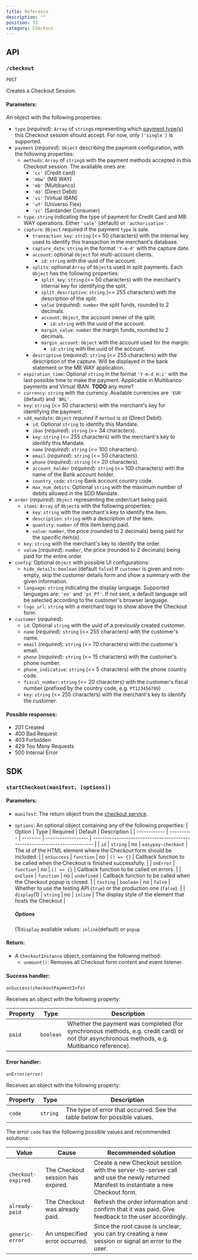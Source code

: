 ```yaml
---
title: Reference
description: ""
position: 33
category: Checkout
---
```


## API

### `/checkout`

`POST`

Creates a Checkout Session.

#### Parameters:

<!-- TODO: Required Vs Optional, it's unclear -->
<!-- TODO: Better way to show this! -->

An object with the following properties:

- `type` (*required*): `Array` of `string`s representing which [payment type(s)](/concepts/payment-types) this Checkout session should accept. For now, only `['single']` is supported.
- `payment` (*required*): `Object` describing the payment configuration, with the following properties:
  - `methods`: `Array` of `string`s with the payment methods accepted in this Checkout session. The available ones are:
    - `'cc'` (Credit card)
    - `'mbw'` (MB WAY)
    - `'mb'` (Multibanco)
    - `'dd'` (Direct Debit)
    - `'vi'` (Virtual IBAN)
    - `'uf'` (Universo Flex)
    - `'sc'` (Santander Consumer)
  - `type`: `string` indicating the type of payment for Credit Card and MB WAY operations. Either `'sale'` (default) or `'authorisation'`.
  - `capture`: `Object` required if the payment `type` is sale.
    - `transaction_key`: `string` (<= 50 characters) with the internal key used to identify this transaction in the merchant's database.
    - `capture_date`: `string` in the format `'Y-m-d'` with the capture date.
    - `account`: optional `Object` for multi-account clients.
      - `id`: `string` with the uuid of the account.
    - `splits`: optional `Array` of `Object`s used in split payments. Each `Object` has the following properties:
      - `split_key`: `string` (<= 50 characters) with the merchant's internal key for identifying the split.
      - `split_descriptive`: `string` (<= 255 characters) with the description of the split.
      - `value` (*required*): `number` the split funds, rounded to 2 decimals.
      - `account`: `Object`, the account owner of the split:
        - `id`: `string` with the uuid of the account.
      - `margin_value`: `number` the margin funds, rounded to 2 decimals.
      - `margin_account`: `Object` with the account used for the margin:
        - `id`: `string` with the uuid of the account.
    - `descriptive` (*required*): `string` (<= 255 characters) with the description of the capture. Will be displayed in the bank statement or the MB WAY application.
  - `expiration_time`: Optional `string` in the format `'Y-m-d H:i'` with the last possible time to make the payment. Applicable in Multibanco payments and Virtual IBAN. **TODO** any more?
  - `currency`: `string` with the currency. Available currencies are `'EUR'` (default) and `'BRL'`.
  - `key`: `string` (<= 50 characters) with the merchant's key for identifying the payment.
  - `sdd_mandate`: `Object` *required* if `method` is `dd` (Direct Debit):
    - `id`: Optional `string` to identify this Mandate.
    - `iban` (*required*): `string` (<= 34 characters).
    - `key`: `string` (<= 255 characters) with the merchant's key to identify this Mandate.
    - `name` (*required*): `string` (<= 100 characters).
    - `email` (*required*): `string` (<= 50 characters).
    - `phone` (*required*): `string` (<= 20 characters).
    - `account_holder` (*required*): `string` (<= 100 characters) with the name of the Bank account holder.
    - `country_code`: `string` Bank account country code.
    - `max_num_debits`: Optional `string` with the maximum number of debits allowed in the SDD Mandate.
      <!-- TODO: after we support frequent/sub. - `max_value`: `number` the maximum total value of funds transferred. -->
      <!-- TODO: after we support frequent/sub. How is this used? - `min_value`: -->
      <!-- TODO: after we support frequent/sub. `unlimited_payments`: `boolean` (default `true`) unlimited transactions, `max_value` and `min_value` are per transaction. -->
      <!-- TODO: after we support frequent/sub. - `frequency`: `string` one of `'1D'`, `'1W'`, `'2W'`, `'1M'`, `'2M'`, `'3M'`, `'4M'`, `'6M'`, `'1Y'`, `'2Y'`, `'3Y'`, -->
      <!-- TODO: only for frequent/sub? - `max_captures`: *required* when no `expiration_time` is set. -->
      <!-- TODO: after we support frequent/sub. - `start_time`: `string` in the format `'Y-m-d H:i'`, defining the start of billing cycles. -->
      <!-- TODO: after we support frequent/sub. - `failover`: `boolean` (default `false`) After all retries failed, the payment cycle can have another try with another `single` method. -->
      <!-- TODO: after we support frequent/sub. - `capture_now`: `boolean` (default `false`) whether to schedule an immediate capture and schedule the second one for `start_time`. -->
      <!-- TODO: only for frequent/sub? - `retries`: `number` (default `0`) Number of retries in each payment cycle. -->
- `order` (*required*): `Object` representing the order/cart being paid.
  - `items`: `Array` of `Object`s with the following properties:
    - `key`: `string` with the merchant's key to identify the item.
    - `description`: `string` with a description of the item.
    - `quantity`: `number` of this item being paid.
    - `value`: `number`, the price (rounded to 2 decimals) being paid for the specific item(s).
  - `key`: `string` with the merchant's key to identify the order.
  - `value` (*required*): `number`, the price (rounded to 2 decimals) being paid for the entire order.
- `config`: Optional `Object` with possible UI configurations:
  - `hide_details`: `boolean` (default `false`) If `customer` is given and non-empty, skip the customer details form and show a summary with the given information.
  - `language`: `string` indicating the display language. Supported languages are: `'en'` and `'pt_PT'`. <!-- TODO consider changing to pt-PT (ISO)? -->
    If not sent, a default language will be selected according to the customer's browser language.
  - `logo_url`: `string` with a merchant logo to show above the Checkout form.
- `customer` (*required*):
  - `id`: Optional `string` with the uuid of a previously created customer.
  - `name` (*required*): `string` (<= 255 characters) with the customer's name.
  - `email` (*required*): `string` (<= 70 characters) with the customer's email.
  - `phone` (*required*): `string` (<= 15 characters) with the customer's phone number.
  - `phone_indicative`: `string` (<= 5 characters) with the phone country code.
  - `fiscal_number`: `string` (<= 20 characters) with the customer's fiscal number (prefixed by the country code, e.g. `PT123456789`)
  - `key`: `string` (<= 255 characters) with the merchant's key to identify the customer.
  <!-- TODO: unused for now? - `language`: -->

#### Possible responses:

- 201 Created
- 400 Bad Request
- 403 Forbidden
- 429 Too Many Requests
- 500 Internal Error

## SDK

### `startCheckout(manifest, [options])`

#### Parameters:

- `manifest`: The return object from the [checkout service](#checkout).
- `options`: An optional object containing any of the following properties:
  | Option | Type | Required | Default | Description |
  | ------------ | ---------- | -------- | ------------------ | -------------------------------------------------------------------------- |
  | `id` | `string` | no | `easypay-checkout` | The id of the HTML element where the Checkout form should be included. |
  | `onSuccess` | `function` | no | `() => {}` | Callback function to be called when the Checkout is finished successfully. |
  | `onError` | `function` | no | `() => {}` | Callback function to be called on errors. |
  | `onClose` | `function` | no | `undefined` | Callback function to be called when the Checkout popup is closed. |
  | `testing` | `boolean` | no | `false` | Whether to use the testing API (`true`) or the production one (`false`). |
  | `display`(1) | `string` | no | `inline` | The display style of the element that hosts the Checkout |

  ##### Options

  (1)`display` available values: `inline`(default) or `popup`

#### Return:

- A `CheckoutInstance` object, containing the following method:
  - `unmount()`: Removes all Checkout form content and event listener.

#### Success handler:

`onSuccess(checkoutPaymentInfo)`

Receives an object with the following property:

| Property | Type      | Description                                                                                                                                 |
| -------- | --------- | ------------------------------------------------------------------------------------------------------------------------------------------- |
| `paid`   | `boolean` | Whether the payment was completed (for synchronous methods, e.g. credit card) or not (for asynchronous methods, e.g. Multibanco reference). |

#### Error handler:

`onError(error)`

Receives an object with the following property:

| Property | Type      | Description                                                               |
| -------- | --------- | ------------------------------------------------------------------------- |
| `code`   | `string ` | The type of error that occurred. See the table below for possible values. |

The error `code` has the following possible values and recommended solutions:

| Value              | Cause                             | Recommended solution                                                                                                                 |
| ------------------ | --------------------------------- | ------------------------------------------------------------------------------------------------------------------------------------ |
| `checkout-expired` | The Checkout session has expired. | Create a new Checkout session with the server-to-server call and use the newly returned Manifest to instantiate a new Checkout form. |
| `already-paid`     | The Checkout was already paid.    | Refresh the order information and confirm that it was paid. Give feedback to the user accordingly.                                   |
| `generic-error`    | An unspecified error occurred.    | Since the root cause is unclear, you can try creating a new session or signal an error to the user.                                  |

